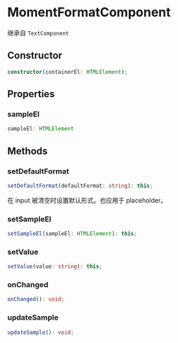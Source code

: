 <!--
 * @Author: haifeng.lu haifeng.lu@ly.com
 * @Date: 2022-08-23 11:37:51
 * @LastEditors: haifeng.lu
 * @LastEditTime: 2022-11-08 16:19:24
 * @Description: 
-->
# MomentFormatComponent

继承自 `TextComponent`

## Constructor

```ts
constructor(containerEl: HTMLElement);
```

## Properties

### sampleEl

```ts
sampleEl: HTMLElement
```

## Methods

### setDefaultFormat

```ts
setDefaultFormat(defaultFormat: string): this;
```

在 input 被清空时设置默认形式。也应用于 placeholder。

### setSampleEl

```ts
setSampleEl(sampleEl: HTMLElement): this;
```

### setValue

```ts
setValue(value: string): this;
```

### onChanged

```ts
onChanged(): void;
```

### updateSample

```ts
updateSample(): void;
```
